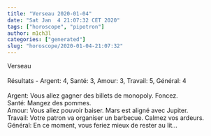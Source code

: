 ```yaml
---
title: "Verseau 2020-01-04"
date: "Sat Jan  4 21:07:32 CET 2020"
tags: ["horoscope", "pipotron"]
author: m1ch3l
categories: ["generated"]
slug: "horoscope/2020-01-04-21:07:32"
---
```


Verseau<br>
<br>
Résultats - Argent: 4, Santé: 3, Amour: 3, Travail: 5, Général: 4<br>
<br>
Argent:  Vous allez gagner des billets de monopoly. Foncez.<br>
Santé:   Mangez des pommes. <br>
Amour:   Vous allez pouvoir baiser. Mars est aligné avec Jupiter.<br>
Travail: Votre patron va organiser un barbecue. Calmez vos ardeurs.<br>
Général: En ce moment, vous feriez mieux de rester au lit...<br>

